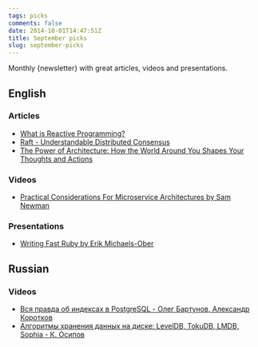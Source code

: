 ```yaml
---
tags: picks
comments: false
date: 2014-10-01T14:47:51Z
title: September picks
slug: september-picks
---
```


Monthly {newsletter} with great articles, videos and presentations.

<!--more-->

## English

### Articles

* [What is Reactive Programming?](https://medium.com/reactive-programming/what-is-reactive-programming-bc9fa7f4a7fc)
* [Raft - Understandable Distributed Consensus](http://thesecretlivesofdata.com/raft/)
* [The Power of Architecture: How the World Around You Shapes Your Thoughts and Actions](http://jamesclear.com/jonas-salk)

### Videos

* [Practical Considerations For Microservice Architectures by Sam Newman](http://vimeo.com/105751281)

### Presentations

* [Writing Fast Ruby by Erik Michaels-Ober](https://speakerdeck.com/sferik/writing-fast-ruby)

## Russian

### Videos

* [Вся правда об индексах в PostgreSQL - Олег Бартунов, Александр Коротков](http://vimeo.com/105424016)
* [Алгоритмы хранения данных на диске: LevelDB, TokuDB, LMDB, Sophia - К. Осипов](http://vimeo.com/95313698)
